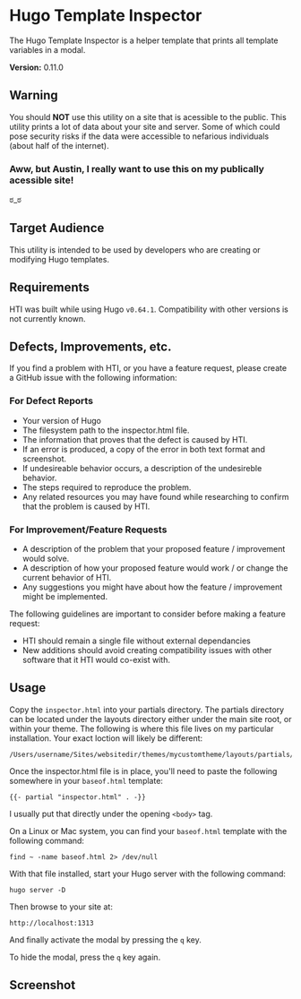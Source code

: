 # Hugo Template Inspector

The Hugo Template Inspector is a helper template that prints all template variables in a modal.

**Version:** 0.11.0

## Warning

You should **NOT** use this utility on a site that is acessible to the public. This utility prints a lot of data about your site and server. Some of which could pose security risks if the data were accessible to nefarious individuals (about half of the internet).

### Aww, but Austin, I really want to use this on my publically acessible site!

ಠ_ಠ

## Target Audience

This utility is intended to be used by developers who are creating or modifying Hugo templates.

## Requirements

HTI was built while using Hugo `v0.64.1`. Compatibility with other versions is not currently known.

## Defects, Improvements, etc.

If you find a problem with HTI, or you have a feature request, please create a GitHub issue with the following information:

### For Defect Reports

- Your version of Hugo
- The filesystem path to the inspector.html file.
- The information that proves that the defect is caused by HTI.
- If an error is produced, a copy of the error in both text format and screenshot.
- If undesireable behavior occurs, a description of the undesireble behavior.
- The steps required to reproduce the problem.
- Any related resources you may have found while researching to confirm that the problem is caused by HTI.

### For Improvement/Feature Requests

- A description of the problem that your proposed feature / improvement would solve.
- A description of how your proposed feature would work / or change the current behavior of HTI.
- Any suggestions you might have about how the feature / improvement might be implemented.

The following guidelines are important to consider before making a feature request:

- HTI should remain a single file without external dependancies
- New additions should avoid creating compatibility issues with other software that it HTI would co-exist with.

## Usage

Copy the `inspector.html` into your partials directory. The partials directory can be located under the layouts directory either under the main site root, or within your theme. The following is where this file lives on my particular installation. Your exact loction will likely be different:
```
/Users/username/Sites/websitedir/themes/mycustomtheme/layouts/partials/inspector.html
```

Once the inspector.html file is in place, you'll need to paste the following somewhere in your `baseof.html` template:
```
{{- partial "inspector.html" . -}}
```

I usually put that directly under the opening `<body>` tag.

On a Linux or Mac system, you can find your `baseof.html` template with the following command:
```
find ~ -name baseof.html 2> /dev/null
```

With that file installed, start your Hugo server with the following command:
```
hugo server -D
```

Then browse to your site at:
```
http://localhost:1313
```

And finally activate the modal by pressing the `q` key.

To hide the modal, press the `q` key again.

## Screenshot
